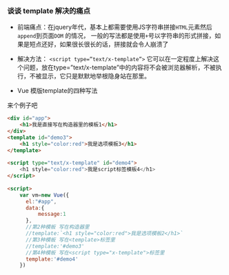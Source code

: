 ### 谈谈 template 解决的痛点
* 前端痛点：在jquery年代，基本上都需要使用JS字符串拼接`HTML`元素然后`append`到页面`DOM` 的情况，
一般的写法都是使用`+`号以字符串的形式拼接，如果是短点还好，如果很长很长的话，拼接就会令人崩溃了
* 解决方法：  `<script type=”text/x-template”>` 
它可以在一定程度上解决这个问题，放在type=”text/x-template”中的内容将不会被浏览器解析，不被执行，不被显示，它只是默默地举根隐身站在那里。

* Vue 模版template的四种写法

来个例子吧

```html
<div id="app">
    <h1>我是直接写在构造器里的模板1</h1>
</div>
<template id="demo3">
    <h1 style="color:red">我是选项模板3</h1>
</template>
 
<script type="text/x-template" id="demo4">
    <h1 style="color:red">我是script标签模板4</h1>
</script>
 
<script>
    var vm=new Vue({
      el:"#app",
      data:{
          message:1
      },
      //第2种模板 写在构造器里
      //template:`<h1 style="color:red">我是选项模板2</h1>`
      //第3种模板 写在<template>标签里
      //template:'#demo3'
      //第4种模板 写在<script type="x-template">标签里
      template:'#demo4'
    })
```

